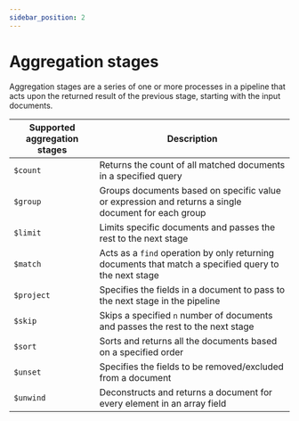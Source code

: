```yaml
---
sidebar_position: 2
---
```


# Aggregation stages

Aggregation stages are a series of one or more processes in a pipeline that acts upon the returned result of the previous stage, starting with the input documents.

| Supported aggregation stages | Description                                                                                           |
| ---------------------------- | ----------------------------------------------------------------------------------------------------- |
| `$count`                     | Returns the count of all matched documents in a specified query                                       |
| `$group`                     | Groups documents based on specific value or expression and returns a single document for each group   |
| `$limit`                     | Limits specific documents and passes the rest to the next stage                                       |
| `$match`                     | Acts as a `find` operation by only returning documents that match a specified query to the next stage |
| `$project`                   | Specifies the fields in a document to pass to the next stage in the pipeline                          |
| `$skip`                      | Skips a specified `n` number of documents and passes the rest to the next stage                       |
| `$sort`                      | Sorts and returns all the documents based on a specified order                                        |
| `$unset`                     | Specifies the fields to be removed/excluded from a document                                           |
| `$unwind`                    | Deconstructs and returns a document for every element in an array field                               |
